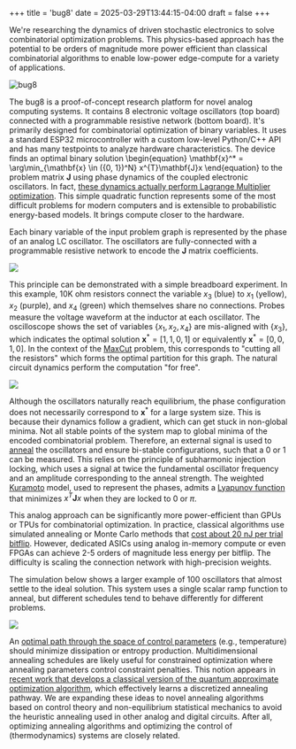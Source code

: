 +++
title = 'bug8'
date = 2025-03-29T13:44:15-04:00
draft = false
+++

We're researching the dynamics of driven stochastic electronics to solve combinatorial optimization problems. This physics-based approach has the potential to be orders of magnitude more power efficient than classical combinatorial algorithms to enable low-power edge-compute for a variety of applications.

![bug8](/bug8.png)

The bug8 is a proof-of-concept research platform for novel analog computing systems. It contains 8 electronic voltage oscillators (top board) connected with a programmable resistive network (bottom board). It's primarily designed for combinatorial optimization of binary variables. It uses a standard ESP32 microcontroller with a custom low-level Python/C++ API and has many testpoints to analyze hardware characteristics. The device finds an optimal binary solution
\begin{equation}
    \mathbf{x}^* = \arg\min_{\mathbf{x} \in ({0, 1})^N} x^{T}\mathbf{J}x
\end{equation}
to the problem matrix $\mathbf{J}$ using phase dynamics of the coupled electronic oscillators. In fact, [these dynamics actually perform Lagrange Multiplier optimization](https://arxiv.org/pdf/2007.05882). This simple quadratic function represents some of the most difficult problems for modern computers and is extensible to probabilistic energy-based models. It brings compute closer to the hardware.

Each binary variable of the input problem graph is represented by the phase of an analog LC oscillator. The oscillators are fully-connected with a programmable resistive network to encode the $\mathbf{J}$ matrix coefficients.

![](/schematic.png)

This principle can be demonstrated with a simple breadboard experiment. In this example, 10K ohm resistors connect the variable $x_3$ (blue) to $x_1$ (yellow), $x_2$ (purple), and $x_4$ (green) which themselves share no connections. Probes measure the voltage waveform at the inductor at each oscillator. The oscilloscope shows the set of variables $\{x_1, x_2, x_4\}$ are mis-aligned with $\{x_3\}$, which indicates the optimal solution $\mathbf{x}^*=[1, 1, 0, 1]$ or equivalently $\mathbf{x}^*=[0, 0, 1, 0]$. In the context of the [MaxCut](https://en.wikipedia.org/wiki/Maximum_cut) problem, this corresponds to "cutting all the resistors" which forms the optimal partition for this graph. The natural circuit dynamics perform the computation "for free".

![](/experiment.png)

Although the oscillators naturally reach equilibrium, the phase configuration does not necessarily correspond to $\mathbf{x}^*$ for a large system size. This is because their dynamics follow a gradient, which can get stuck in non-global minima. Not all stable points of the system map to global minima of the encoded combinatorial problem. Therefore, an external signal is used to [anneal](https://en.wikipedia.org/wiki/Simulated_annealing) the oscillators and ensure bi-stable configurations, such that a 0 or 1 can be measured. This relies on the principle of subharmonic injection locking, which uses a signal at twice the fundamental oscillator frequency and an amplitude corresponding to the anneal strength. The weighted [Kuramoto](https://www.google.com/search?client=safari&rls=en&q=kuramoto&ie=UTF-8&oe=UTF-8) model, used to represent the phases, admits a [Lyapunov function](https://en.wikipedia.org/wiki/Lyapunov_function) that minimizes $x^{T}\mathbf{J}x$ when they are locked to 0 or $\pi$. 

This analog approach can be significantly more power-efficient than GPUs or TPUs for combinatorial optimization. In practice, classical algorithms use simulated annealing or Monte Carlo methods that [cost about 20 nJ per trial bitflip](https://arxiv.org/abs/1903.11714). However, dedicated ASICs using analog in-memory compute or even FPGAs can achieve 2-5 orders of magnitude less energy per bitflip. The difficulty is scaling the connection network with high-precision weights.

The simulation below shows a larger example of 100 oscillators that almost settle to the ideal solution. This system uses a single scalar ramp function to anneal, but different schedules tend to behave differently for different problems. 

![](/100node.png)

An [optimal path through the space of control parameters](https://journals.aps.org/pre/pdf/10.1103/PhysRevE.109.065301) (e.g., temperature) should minimize dissipation or entropy production. Multidimensional annealing schedules are likely useful for constrained optimization where annealing parameters control constraint penalties. This notion appears in [recent work that develops a classical version of the quantum approximate optimization algorithm](https://arxiv.org/pdf/2507.07420), which effectively learns a discretized annealing pathway. We are expanding these ideas to novel annealing algorithms based on control theory and non-equilibrium statistical mechanics to avoid the heuristic annealing used in other analog and digital circuits. After all, optimizing annealing algorithms and optimizing the control of (thermodynamics) systems are closely related.
